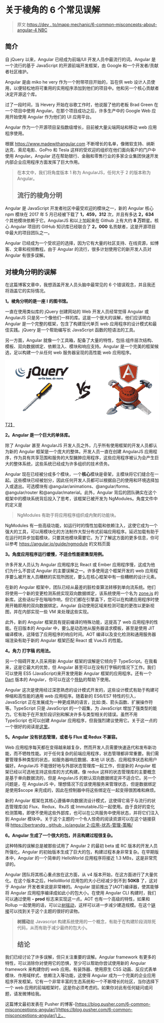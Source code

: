 # 关于棱角的 6 个常见误解

> 原文:[https://dev . to/mapp mechanic/6-common-misconcepts-about-angular-4 NBC](https://dev.to/mappmechanic/6-common-misconceptions-about-angular-4nbc)

## 简介

自 jQuery 以来，Angular 已经成为前端/UI 开发人员中最流行的词。Angular 是一个流行的基于 JavaScript 的开源前端开发框架，由 Google 和一个开发者/贡献者社区维护。

Angular 是由 miko he very 作为一个附带项目开始的，旨在供 web 设计人员使用，以便轻松地将可重用的实用程序添加到他们的项目中。他和另一个核心贡献者决定开源这个库。

过了一段时间，当 Hevery 开始在谷歌工作时，他说服了他的老板 Brad Green 在一个项目中使用 Angular。在那个项目成功之后，许多生产中的 Google Web 应用开始使用 Angular 作为他们的 UI 应用平台。

Angular 作为一个开源项目呈指数级增长，目前被大量尖端网站和移动 web 应用程序使用。

根据 https://www.madewithangular.com 不断增长的名单，像微软支持、纳斯达克、索尼电影、GoPro 和 Tesla 这样的受欢迎的组织在他们面向客户的门户中使用 Angular。Angular 还在帮助银行、金融和零售行业的多家企业集团快速开发内部企业应用程序方面发挥了巨大作用。

> 在本文中，我们将角度版本 1 称为 AngularJS，任何大于 2 的版本称为 Angular。
> 
> ## 流行的棱角分明

Angular 是 JavaScript 开发者社区中最受欢迎的模块之一，新的 Angular 核心 npm 模块在 2017 年 5 月已经被下载了 **1，459，312** 次，并且有多达 **2，634** 个其他模块依赖于它。AngularJS 和以上加起来在 Github 上有大约 **8 万**颗星。核心 Angular 项目的 GitHub 知识库已经联合了 **2，000** 名贡献者，这是开源项目中最大的项目团队之一。

Angular 已经成为一个受欢迎的选择，因为它有大量的社区支持、在线资源，如博客、文章和视频教程。由于 Angular 的流行，很多计划使用它的新开发人员对 Angular 有很多误解。

## 对棱角分明的误解

在这篇博客文章中，我想涵盖开发人员头脑中最常见的 6 个错误观念，并且我还将涵盖它的实际情况。

**1。棱角分明的是一座** **l** **的图书馆。**

一直在使用类似库的 jQuery 创建网站的 Web 开发人员经常觉得 Angular 或 AngularJS 只是另一个像他们一样的库。这是一个很大的误解，他们应该明白 Angular 是一个完整的框架，包含了构建现代单页 web 应用程序的设计模式和最佳实践。jQuery 是一个帮助编写长 JavaScript 函数的短语法的工具。

另一方面，Angular 就像一个工具箱，配备了大量的特性，包括:组件层次结构、模板、双向数据绑定、依赖注入、模块和响应支持。Angular 是一个完美的框架候选，足以构建一个从任何 web 服务器呈现的高性能 web 应用程序。

[![](img/c900db39186459fb76eb8dd6666c805d.png)T2】](https://res.cloudinary.com/practicaldev/image/fetch/s---2H29yew--/c_limit%2Cf_auto%2Cfl_progressive%2Cq_auto%2Cw_880/https://dl.dropboxusercontent.com/s/ylx7z4weudhtbqa/6-misconceptions-about-angular-jquery-vs-angular.png)

**2。Angular 是一个巨大的单体库。**

除了 Angular 甚至 AngularJS 开发人员之外，几乎所有使用框架的开发人员都认为新的 Angular 框架是一个庞大的整体。开发人员一直在创建 AngularJS 应用程序，作为具有共享范围和服务的大型臃肿应用程序，这些应用程序被认为会产生巨大的整体系统，这些系统已经成为许多组织的技术债务。

Angular 现在已经被分成多个模块，一个**核心**模块是骨架，主模块将它们缝合在一起。这些模块已经被划分，因此任何开发人员都可以根据自己的使用和环境选择加入或退出。可选模块有:@angular/animations、@angular/forms、@angular/router 和@angular/material。此外，Angular 背后的团队确实在这个框架中的模块系统背后投入了思考，该框架已被开发为 NgModules。角度文件中的定义是

> NgModules 有助于将应用程序组织成内聚的功能块。

NgModules 有一些高级功能，如运行时的惰性加载和依赖注入，这使它成为一个强大的工具，可以用模块化的方法制作大型分布式前端应用程序。延迟加载有助于在运行时异步加载模块，只要其他模块需要它。为了了解这方面的更多信息，你可以参考 https://angular.io/guide/ngmodule 的文档页面

**3。角度应用程序运行缓慢，不适合性能密集型用例。**

许多开发人员认为 Angular 应用程序比 React 或 Ember 应用程序慢，这成为他们为什么不尝试 Angular 的主要误解之一。许多使用这个框架开发的 web 应用程序要么被开发人员糟糕的实现所困扰，要么在核心框架中有一些糟糕的设计元素。

在新的 Angular 框架中，团队已经从最差的脏检查算法转移到单向流系统。他们将使用一个新的变更检测系统实现双向数据绑定，该系统使用一个名为 [zone.js](https://github.com/angular/zone.js/) 的新库。这些话似乎在嗡嗡作响，但它们都在引擎盖下，您可以在构建应用程序时使用开箱即用的双向数据绑定。Angular 自动使用区域来检测可能的更改以更新视图，并在内部实现一些 VM 来处理这些实现。

此外，新的 Angular 框架具有提前编译的特殊功能，这提高了 web 应用程序的性能。在旧版本的 Angular 中，要么是动态地从服务器请求模板，甚至是使用 JIT 编译模块，这降低了应用程序的响应时间。AOT 编译以及变化检测和通用服务器端渲染有助于新的 Angular 框架匹配 React 或 VueJS 的性能。

**4。角力** **打字稿** **的用法。**

另一个阻碍开发人员采用新 Angular 框架的误解是它倾向于 TypeScript。在我看来，这是它最大的优势，但 Angular 甚至可以在没有打字稿的情况下工作。我们可以使用 ES5 (JavaScript)来开发使用新 Angular 框架的应用程序。还有一个 [Dart](https://www.dartlang.org) 版本的 Angular，你可以在这个[导轨](https://webdev.dartlang.org/angular/)的帮助下使用。

Angular 这次是使用经过深思熟虑的设计模式开发的，这些设计模式有助于构建可伸缩和高性能的通用 web 应用程序。随着新的 ES6/ES7 特性的引入，JavaScript 正在发展成为一种更成熟的语言，比如:类、箭头函数、扩展操作符等。TypeScript 只是 JavaScript 的一个超集，为 JavaScript 增加了强类型的能力。它有助于在开发阶段识别和解决许多与类型相关的错误。虽然不用 TypeScript 也可以创建 Angular 应用程序，但我强烈建议使用它。关于这一点的一个很好的阅读是[这里](https://vsavkin.com/writing-angular-2-in-typescript-1fa77c78d8e8)。

**5。Angular 没有状态管理，或者与 Flux 或 Redux 不兼容。**

Web 应用程序每天都在变得越来越复杂，然而开发人员需要快速迭代和发布新功能，而不牺牲性能。对于任何复杂的前端应用程序，状态管理都非常重要。我们需要管理多种类型的状态，如服务器响应数据、本地 UI 状态、应用程序状态和用户偏好。AngularJS 不能很好地与外部状态管理库一起工作，但是新的 Angular 框架已经以可选地支持这些库的方式构建。像 redux 这样的状态管理库的主要概念是基于单向数据流的，但是 AngularJS 的默认双向数据绑定并不适合它。另一个问题是，在 AngularJS 中，理想情况下应该使用服务来管理状态，但是数据绑定是使用$scope 来完成的，因此在控制器中将这些绑定在一起变得很困难和麻烦。

新的 Angular 框架在其核心遵循单向数据流设计模式，这使得它易于与流行的状态管理库(如 Flux、Redux、RxJS 或 ImmutableJS)一起使用。由于良好的变化检测策略，即使不使用这些外部库，也可以在公共服务中使用状态，并将它们注入到 Angular 模块中。关于这个主题的一个令人惊奇的阅读资源可以在这个链接获得:[https://bertrandg . github . io/angular 2-应用-状态-管理-策略/](https://bertrandg.github.io/angular2-application-state-management-strategy/)

**6。Angular 生成了一个很大的包，并且构建过程很复杂。**

这种特殊的误解总是被那些试用了 Angular 2 的最初 beta 或 RC 版本的开发人员所强化。Angular 的初始版本生成了巨大的包，构建过程本身非常复杂。在早期版本中，Angular 的一个简单的 HelloWorld 应用程序将接近 1.3 MBs，这是非常荒谬的。

Angular 团队将其核心重点放在这方面，从 v4 版本开始，在这方面进行了大量优化。在这个版本之后，HelloWorld 应用包的大小已经减少到不到 **50KB** 了，这对于 Angular 开发者来说是非常棒的。Angular 提前推出了(AOT)编译器，使其能够将 Angular 应用程序编译成如此小的包大小。在使用 Angular CLI 构建时，我们可以通过使用 **-** **prod** 标志来实现这一点。AOT 也有一个高级的特性，如果和 Rollup 一起使用的话，可以让[树摇动](https://webpack.js.org/guides/tree-shaking/)，这样可以进一步减少建造规模。在这个[链接](http://blog.mgechev.com/2016/06/26/tree-shaking-angular2-production-build-rollup-javascript/)可以找到关于这个主题的很好的读物。

> **树摇动**是 Javascript 构建系统使用的一个概念，有助于在构建阶段消除死代码，从而有助于减少最终的包大小。
> 
> ## 结论

我们已经讨论了许多误解，但只关注重要的误解。Angular framework 有更多的特性，可以消除你对使用它的恐惧，至少可以帮助你尝试使用新的 Angular framework 来构建你的 web 应用。有装饰器、使用原生 CSS 动画、反应式表单模块、作用域样式、依赖注入等功能，这使得 Angular 成为一个完美的企业应用程序开发框架。它有一个非常丰富的生态系统和一个不断增长的社区，当你选择下一个 web 应用的前端框架时，这是你必须考虑的。如果你对此有任何疑问或问题，请发微博给我。

这篇博文最初发表在 Pusher 的博客-[https://blog.pusher.com/6-common-misconceptions-angular/](https://blog.pusher.com/6-common-misconceptions-angular/)上。
